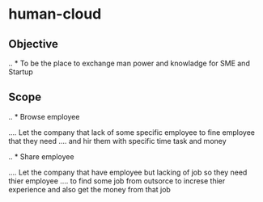 # human-cloud

## Objective

.. * To be the place to exchange man power and knowladge for SME and Startup 

## Scope

.. * Browse employee

.... Let the company that lack of some specific employee to fine employee that they need
.... and hir them with specific time task and money

.. * Share employee

.... Let the company that have employee but lacking of job so they need thier employee
.... to find some job from outsorce to increse thier experience and also get the money from that job 
